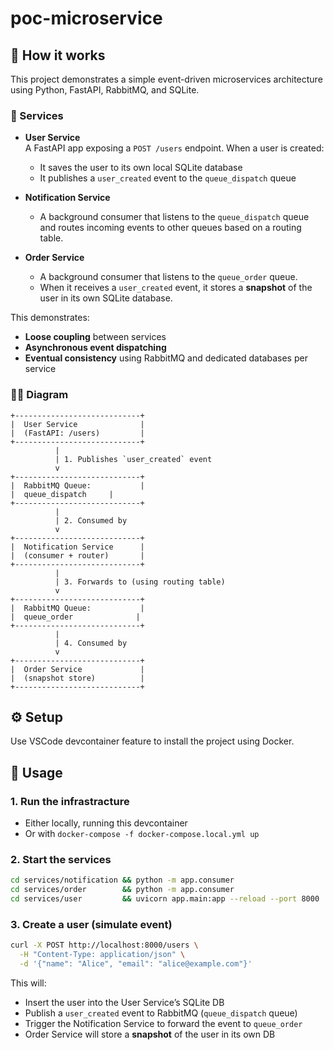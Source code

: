 # poc-microservice

## 🧠 How it works

This project demonstrates a simple event-driven microservices architecture using Python, FastAPI, RabbitMQ, and SQLite.

### 🧱 Services

- **User Service**  
  A FastAPI app exposing a `POST /users` endpoint. When a user is created:
  - It saves the user to its own local SQLite database
  - It publishes a `user_created` event to the `queue_dispatch` queue

- **Notification Service**  
  - A background consumer that listens to the `queue_dispatch` queue and routes incoming events to other queues based on a routing table.

- **Order Service**  
  - A background consumer that listens to the `queue_order` queue.  
  - When it receives a `user_created` event, it stores a **snapshot** of the user in its own SQLite database.

This demonstrates:
- **Loose coupling** between services
- **Asynchronous event dispatching**
- **Eventual consistency** using RabbitMQ and dedicated databases per service

### ✍🏻 Diagram

```ascii
+----------------------------+
|  User Service              |
|  (FastAPI: /users)         |
+----------------------------+
          |
          | 1. Publishes `user_created` event
          v
+----------------------------+
|  RabbitMQ Queue:           |
|  queue_dispatch     |
+----------------------------+
          |
          | 2. Consumed by
          v
+----------------------------+
|  Notification Service      |
|  (consumer + router)       |
+----------------------------+
          |
          | 3. Forwards to (using routing table)
          v
+----------------------------+
|  RabbitMQ Queue:           |
|  queue_order              |
+----------------------------+
          |
          | 4. Consumed by
          v
+----------------------------+
|  Order Service             |
|  (snapshot store)          |
+----------------------------+

```

## ⚙️ Setup

Use VSCode devcontainer feature to install the project using Docker.

## 🚀 Usage

### 1. Run the infrastracture

- Either locally, running this devcontainer
- Or with `docker-compose -f docker-compose.local.yml up`

### 2. Start the services

```sh
cd services/notification && python -m app.consumer
cd services/order        && python -m app.consumer
cd services/user         && uvicorn app.main:app --reload --port 8000
```

### 3. Create a user (simulate event)

```sh
curl -X POST http://localhost:8000/users \
  -H "Content-Type: application/json" \
  -d '{"name": "Alice", "email": "alice@example.com"}'
```

This will:
- Insert the user into the User Service’s SQLite DB
- Publish a `user_created` event to RabbitMQ (`queue_dispatch` queue)
- Trigger the Notification Service to forward the event to `queue_order`
- Order Service will store a **snapshot** of the user in its own DB
